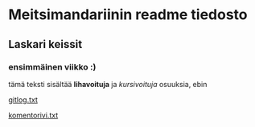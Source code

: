 <h1>Meitsimandariinin readme tiedosto</h1>
<h2>Laskari keissit</h2>
<h3> ensimmäinen viikko :) </h3>

tämä teksti sisältää <b>lihavoituja</b> ja <em>kursivoituja</em> osuuksia, ebin


[gitlog.txt](laskarit/viikko1/gitlog.txt)

[komentorivi.txt](laskarit/viikko1/komentorivi.txt)

